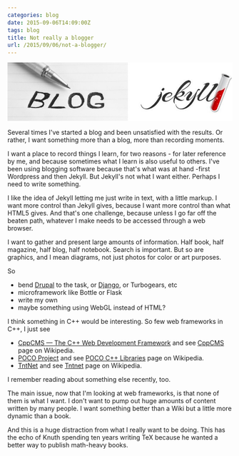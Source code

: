 ```yaml
---
categories: blog
date: 2015-09-06T14:09:00Z
tags: blog
title: Not really a blogger
url: /2015/09/06/not-a-blogger/
---
```


![My helpful screenshot](/assets/JekyllBlogging.jpg)

Several times I've started a blog and been unsatisfied with the results. Or rather, I want
something more than a blog, more than recording moments.

I want a place to record things I learn, for two reasons - for later reference by me, and
because sometimes what I learn is also useful to others. I've been using blogging software
because that's what was at hand -first Wordpress and then Jekyll. But Jekyll's not what I
want either. Perhaps I need to write something.

I like the idea of Jekyll letting me just write in text, with a little markup. I want
more control than Jekyll gives, because I want more control than what HTML5 gives. And
that's one challenge, because unless I go far off the beaten path, whatever I make needs
to be accessed through a web browser.

I want to gather and present large amounts of information. Half book, half magazine, half
blog, half notebook. Search is important. But so are graphics, and I mean diagrams, not
just photos for color or art purposes.

So

* bend [Drupal](https://www.drupal.org/) to the task, or [Django](https://www.djangoproject.com/), or Turbogears, etc
* microframework like Bottle or Flask
* write my own
* maybe something using WebGL instead of HTML?

I think something in C++ would be interesting. So few web frameworks in C++, I just see

* [CppCMS — The C++ Web Development Framework](http://cppcms.com/wikipp/en/page/main) and see [CppCMS](https://en.wikipedia.org/wiki/CppCMS) page on Wikipedia.
* [POCO Project](http://pocoproject.org/) and see [POCO C++ Libraries](https://en.wikipedia.org/wiki/POCO_C%2B%2B_Libraries) page on Wikipedia.
* [TntNet](http://www.tntnet.org/) and see [Tntnet](https://en.wikipedia.org/wiki/Tntnet) page on Wikipedia.

I remember reading about something else recently, too.

The main issue, now that I'm looking at web frameworks, is that none of them is what I want.
I don't want to pump out huge amounts of content written by many people. I want something
better than a Wiki but a little more dynamic than a book.

And this is a huge distraction from what I really want to be doing. This has the echo of Knuth
spending ten years writing TeX because he wanted a better way to publish math-heavy books.
